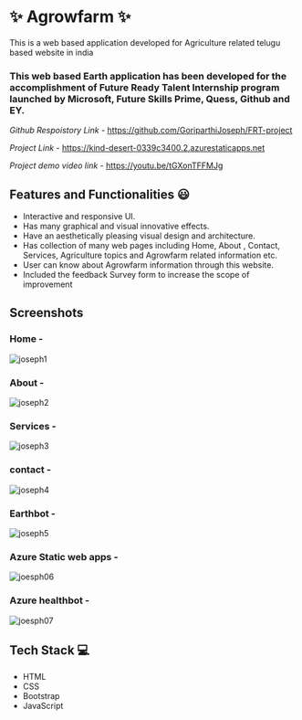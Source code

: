 # ✨ Agrowfarm  ✨

This is a web based application developed for Agriculture related telugu based website in india

### This web based Earth application has been developed for the accomplishment of Future Ready Talent Internship program launched by Microsoft, Future Skills Prime, Quess, Github and EY.

 *Github Respoistory Link* - https://github.com/GoriparthiJoseph/FRT-project

*Project Link* - https://kind-desert-0339c3400.2.azurestaticapps.net

*Project demo video link*  - https://youtu.be/tGXonTFFMJg

## Features and Functionalities 😃

- Interactive and responsive UI.
- Has many graphical and visual innovative effects.
- Have an aesthetically pleasing visual design and architecture.
- Has collection of many web pages including Home, About , Contact, Services, Agriculture topics and Agrowfarm related information etc.
- User can know about Agrowfarm information through this website.
- Included the feedback Survey form to increase the scope of improvement 

## Screenshots




   

### Home -
![joseph1](https://user-images.githubusercontent.com/118347447/207562224-ae05ee33-67c6-4dbb-8004-bad5adcc272c.png)


### About -
![joseph2](https://user-images.githubusercontent.com/118347447/207562288-0921711c-f0f3-4c57-8e85-9d1ed05c6c7a.png)


### Services  -
![joseph3](https://user-images.githubusercontent.com/118347447/207562411-ca27bcc4-6d7a-4790-b7b8-e4903d476d20.png)


### contact -
![joseph4](https://user-images.githubusercontent.com/118347447/207562457-04a3d69a-5ee8-48c8-b5a7-6aebac6e4941.png)


### Earthbot -
![joseph5](https://user-images.githubusercontent.com/118347447/207562509-9964a706-cba8-4456-bd99-2ce6d4971399.png)


### Azure Static web apps - 
![joesph06](https://user-images.githubusercontent.com/118347447/208881313-4ede2284-8aed-488b-838c-3afd079ec97e.png)


### Azure healthbot - 
![joesph07](https://user-images.githubusercontent.com/118347447/208881365-a71f709a-b9b4-47fe-9195-9106293a209e.png)



## Tech Stack 💻
- HTML
- CSS
- Bootstrap
- JavaScript
